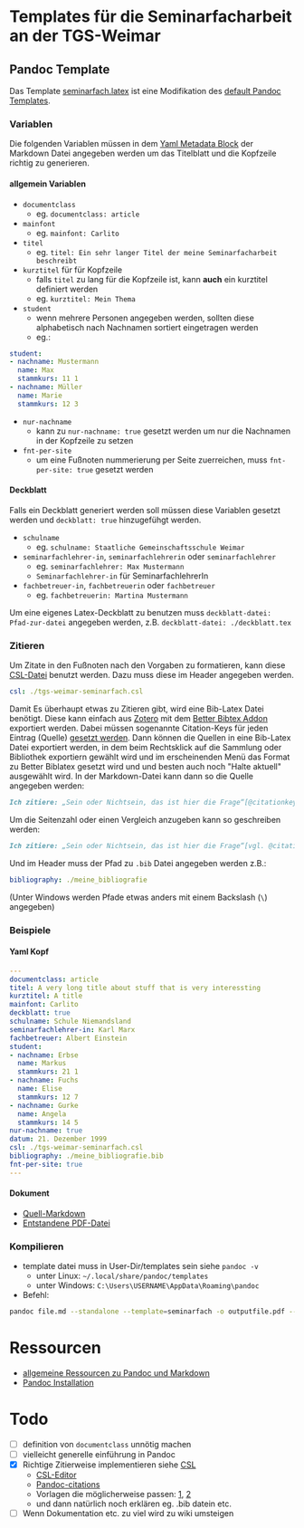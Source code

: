 # Templates für die Seminarfacharbeit an der TGS-Weimar

## Pandoc Template

Das Template [seminarfach.latex](https://github.com/Tuesday8127/tgsw_seminarfach/blob/main/templates/seminarfach.latex) ist eine Modifikation des [default Pandoc Templates](https://github.com/jgm/pandoc/blob/master/data/templates/default.latex).

### Variablen

Die folgenden Variablen müssen in dem [Yaml Metadata Block](https://pandoc.org/MANUAL.html#extension-yaml_metadata_block) der Markdown Datei angegeben werden um das Titelblatt und die Kopfzeile richtig zu generieren.

#### allgemein Variablen

+ `documentclass`
	+ eg. `documentclass: article`
+ `mainfont`
	+ eg. `mainfont: Carlito`
+ `titel`
	+ eg. `titel: Ein sehr langer Titel der meine Seminarfacharbeit beschreibt`
+ `kurztitel` für für Kopfzeile
	+ falls `titel` zu lang für die Kopfzeile ist, kann **auch** ein kurztitel definiert werden
	+ eg. `kurztitel: Mein Thema`
+ `student`
	+ wenn mehrere Personen angegeben werden, sollten diese alphabetisch nach Nachnamen sortiert eingetragen werden
	+ eg.:

```yaml
student:
- nachname: Mustermann
  name: Max
  stammkurs: 11 1
- nachname: Müller
  name: Marie
  stammkurs: 12 3
```

+ `nur-nachname`
	+ kann zu `nur-nachname: true` gesetzt werden um nur die Nachnamen in der Kopfzeile zu setzen
+ `fnt-per-site`
	+ um eine Fußnoten nummerierung per Seite zuerreichen, muss `fnt-per-site: true` gesetzt werden

#### Deckblatt

Falls ein Deckblatt generiert werden soll müssen diese Variablen gesetzt werden und `deckblatt: true` hinzugefühgt werden.

+ `schulname`
	+ eg. `schulname: Staatliche Gemeinschaftsschule Weimar`
+ `seminarfachlehrer-in`, `seminarfachlehrerin` oder `seminarfachlehrer`
	+ eg. `seminarfachlehrer: Max Mustermann`
	+ `Seminarfachlehrer-in` für SeminarfachlehrerIn
+ `fachbetreuer-in`, `fachbetreuerin` oder `fachbetreuer`
	+ eg. `fachbetreuerin: Martina Mustermann`

Um eine eigenes Latex-Deckblatt zu benutzen muss `deckblatt-datei: Pfad-zur-datei` angegeben werden, z.B. `deckblatt-datei: ./deckblatt.tex`

### Zitieren

Um Zitate in den Fußnoten nach den Vorgaben zu formatieren, kann diese [CSL-Datei](csl/tgs-weimar-seminarfach.csl) benutzt werden. Dazu muss diese im Header angegeben werden.

```yaml
csl: ./tgs-weimar-seminarfach.csl
```

Damit Es überhaupt etwas zu Zitieren gibt, wird eine Bib-Latex Datei benötigt. Diese kann einfach aus [Zotero](https://www.zotero.org/) mit dem [Better Bibtex Addon](https://retorque.re/zotero-better-bibtex/installation/) exportiert werden. Dabei müssen sogenannte Citation-Keys für jeden Eintrag (Quelle) [gesetzt werden](https://alix-lahuec.gitbook.io/zotero-roam/getting-started/prereqs#setup-checklist). Dann können die Quellen in eine Bib-Latex Datei exportiert werden, in dem beim Rechtsklick auf die Sammlung oder Bibliothek exportiern gewählt wird und im erscheinenden Menü das Format zu Better Biblatex gesetzt wird und und besten auch noch "Halte aktuell" ausgewählt wird. In der Markdown-Datei kann dann so die Quelle angegeben werden:

```md
Ich zitiere: „Sein oder Nichtsein, das ist hier die Frage“[@citationkey].
```

Um die Seitenzahl oder einen Vergleich anzugeben kann so geschreiben werden:

```md
Ich zitiere: „Sein oder Nichtsein, das ist hier die Frage“[vgl. @citationkey, S. 30].
```

Und im Header muss der Pfad zu `.bib` Datei angegeben werden z.B.:

```yaml
bibliography: ./meine_bibliografie
```

(Unter Windows werden Pfade etwas anders mit einem Backslash (` \ `) angegeben)

### Beispiele

#### Yaml Kopf

```yaml
---
documentclass: article
titel: A very long title about stuff that is very interessting
kurztitel: A title
mainfont: Carlito
deckblatt: true
schulname: Schule Niemandsland
seminarfachlehrer-in: Karl Marx
fachbetreuer: Albert Einstein
student:
- nachname: Erbse
  name: Markus
  stammkurs: 21 1
- nachname: Fuchs
  name: Elise
  stammkurs: 12 7
- nachname: Gurke
  name: Angela
  stammkurs: 14 5
nur-nachname: true
datum: 21. Dezember 1999
csl: ./tgs-weimar-seminarfach.csl
bibliography: ./meine_bibliografie.bib
fnt-per-site: true
---
```

#### Dokument

+ [Quell-Markdown](Beispiele/example.md)
+ [Entstandene PDF-Datei](Beispiele/example.pdf)

### Kompilieren

+ template datei muss in User-Dir/templates sein siehe `pandoc -v`
	+ unter Linux: `~/.local/share/pandoc/templates`
	+ unter Windows: `C:\Users\USERNAME\AppData\Roaming\pandoc`
+ Befehl:

```bash
pandoc file.md --standalone --template=seminarfach -o outputfile.pdf --pdf-engine=xelatex -C
```

# Ressourcen

+ [allgemeine Ressourcen zu Pandoc und Markdown](https://baireuther.de/page/markdown/)
+ [Pandoc Installation](https://pandoc.org/installing.html)

# Todo

+ [ ] definition von `documentclass` unnötig machen 
+ [ ] vielleicht generelle einführung in Pandoc
+ [x] Richtige Zitierweise implementieren siehe [CSL](https://github.com/citation-style-language/styles)
	+ [CSL-Editor](https://editor.citationstyles.org/about/)
	+ [Pandoc-citations](https://pandoc.org/MANUAL.html#citations)
	+ Vorlagen die möglicherweise passen: [1](https://editor.citationstyles.org/styleInfo/?styleId=http%3A%2F%2Fwww.zotero.org%2Fstyles%2Fneuroimaging-clinics-of-north-america), [2](https://editor.citationstyles.org/styleInfo/?styleId=http%3A%2F%2Fwww.zotero.org%2Fstyles%2Fbritish-journal-of-dermatology)
	+ und dann natürlich noch erklären eg. .bib datein etc.
+ [ ] Wenn Dokumentation etc. zu viel wird zu wiki umsteigen
